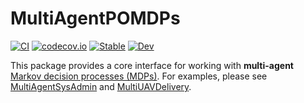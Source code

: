# MultiAgentPOMDPs

[![CI](https://github.com/JuliaPOMDP/MultiAgentPOMDPs.jl/actions/workflows/ci.yml/badge.svg)](https://github.com/JuliaPOMDP/MultiAgentPOMDPs.jl/actions/workflows/ci.yml)
[![codecov.io](http://codecov.io/github/JuliaPOMDP/MultiAgentPOMDPs.jl/coverage.svg?branch=master)](http://codecov.io/github/JuliaPOMDP/MultiAgentPOMDPs.jl?branch=master)
[![Stable](https://img.shields.io/badge/docs-stable-blue.svg)](https://JuliaPOMDP.github.io/MultiAgentPOMDPs.jl/stable)
[![Dev](https://img.shields.io/badge/docs-dev-blue.svg)](https://JuliaPOMDP.github.io/MultiAgentPOMDPs.jl/dev)

This package provides a core interface for working with **multi-agent** [Markov decision processes (MDPs)](https://en.wikipedia.org/wiki/Markov_decision_process). For examples, please see [MultiAgentSysAdmin](https://github.com/JuliaPOMDP/MultiAgentSysAdmin.jl) and [MultiUAVDelivery](https://github.com/JuliaPOMDP/MultiUAVDelivery.jl).
